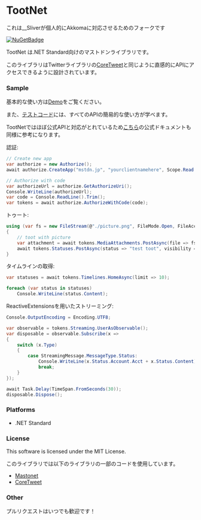 ﻿# TootNet

これは__Sliverが個人的にAkkomaに対応させるためのフォークです

 [![NuGetBadge](https://img.shields.io/nuget/v/TootNet.svg)](https://www.nuget.org/packages/TootNet)

TootNet は.NET Standard向けのマストドンライブラリです。

このライブラリはTwitterライブラリの[CoreTweet](https://github.com/CoreTweet/CoreTweet)と同じように直感的にAPIにアクセスできるように設計されています。

### Sample

基本的な使い方は[Demo](https://github.com/cucmberium/TootNet/tree/master/TootNet.Demo)をご覧ください。

また、[テストコード](https://github.com/cucmberium/TootNet/tree/master/TootNet.Tests)には、すべてのAPIの簡易的な使い方が学べます。

TootNetではほぼ公式APIと対応がとれているため[こちら](https://docs.joinmastodon.org/api/)の公式ドキュメントも同様に参考になります。

認証:
```cs
// Create new app
var authorize = new Authorize();
await authorize.CreateApp("mstdn.jp", "yourclientnamehere", Scope.Read | Scope.Write);

// Authorize with code
var authorizeUrl = authorize.GetAuthorizeUri();
Console.WriteLine(authorizeUrl);
var code = Console.ReadLine().Trim();
var tokens = await authorize.AuthorizeWithCode(code);
```

トゥート:
```cs
using (var fs = new FileStream(@"./picture.png", FileMode.Open, FileAccess.Read))
{
    // toot with picture
    var attachment = await tokens.MediaAttachments.PostAsync(file => fs);
    await tokens.Statuses.PostAsync(status => "test toot", visibility => "private", media_ids => new List<long>() { attachment.Id });
}
```

タイムラインの取得:
```cs
var statuses = await tokens.Timelines.HomeAsync(limit => 10);

foreach (var status in statuses)
    Console.WriteLine(status.Content);
```


ReactiveExtensionsを用いたストリーミング:
```cs
Console.OutputEncoding = Encoding.UTF8;

var observable = tokens.Streaming.UserAsObservable();
var disposable = observable.Subscribe(x =>
{
    switch (x.Type)
    {
        case StreamingMessage.MessageType.Status:
            Console.WriteLine(x.Status.Account.Acct + x.Status.Content);
            break;
    }
});

await Task.Delay(TimeSpan.FromSeconds(30));
disposable.Dispose();
```

### Platforms

* .NET Standard

### License

This software is licensed under the MIT License.

このライブラリでは以下のライブラリの一部のコードを使用しています。
* [Mastonet](https://github.com/glacasa/Mastonet)
* [CoreTweet](https://github.com/CoreTweet/CoreTweet)

### Other

プルリクエストはいつでも歓迎です！
